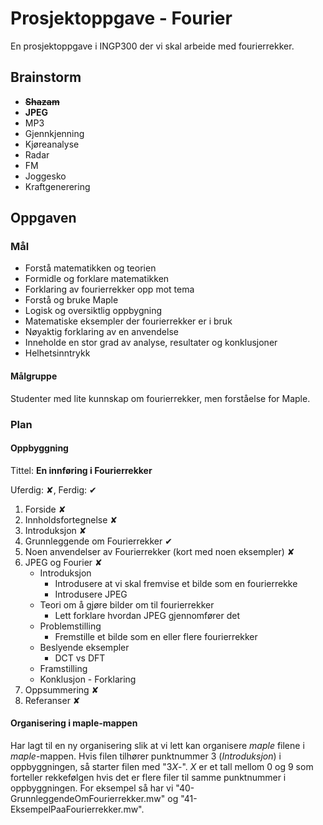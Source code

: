 # Prosjektoppgave - Fourier

En prosjektoppgave i INGP300 der vi skal arbeide med fourierrekker.


## Brainstorm

- ~~**Shazam**~~
- **JPEG**
- MP3
- Gjennkjenning
- Kjøreanalyse
- Radar
- FM
- Joggesko
- Kraftgenerering

## Oppgaven

### Mål

- Forstå matematikken og teorien
- Formidle og forklare matematikken
- Forklaring av fourierrekker opp mot tema
- Forstå og bruke Maple
- Logisk og oversiktlig oppbygning
- Matematiske eksempler der fourierrekker er i bruk
- Nøyaktig forklaring av en anvendelse
- Inneholde en stor grad av analyse, resultater og konklusjoner
- Helhetsinntrykk

#### Målgruppe

Studenter med lite kunnskap om fourierrekker, men forståelse for Maple.

### Plan

#### Oppbyggning

Tittel: **En innføring i Fourierrekker**

Uferdig: &#10008;, Ferdig: &#10004;

1. Forside &#10008;
2. Innholdsfortegnelse &#10008;
3. Introduksjon &#10008;
4. Grunnleggende om Fourierrekker &#10004;
5. Noen anvendelser av Fourierrekker (kort med noen eksempler) &#10008;
6. JPEG og Fourier &#10008;
    - Introduksjon
        - Introdusere at vi skal fremvise et bilde som en fourierrekke
        - Introdusere JPEG
    - Teori om å gjøre bilder om til fourierrekker
        - Lett forklare hvordan JPEG gjennomfører det
    - Problemstilling
        - Fremstille et bilde som en eller flere fourierrekker
    - Beslyende eksempler
        - DCT vs DFT
    - Framstilling
    - Konklusjon - Forklaring
7. Oppsummering &#10008;
8. Referanser &#10008;

#### Organisering i **maple**-mappen

Har lagt til en ny organisering slik at vi lett kan organisere _maple_ filene i _maple_-mappen. Hvis filen tilhører punktnummer 3 (_Introduksjon_) i oppbyggningen, så starter filen med "$3X$-<filnavn>". $X$ er et tall mellom 0 og 9 som forteller rekkefølgen hvis det er flere filer til samme punktnummer i oppbyggningen. For eksempel så har vi "40-GrunnleggendeOmFourierrekker.mw" og "41-EksempelPaaFourierrekker.mw". 
